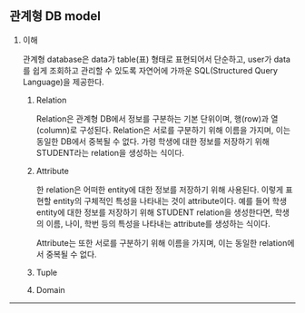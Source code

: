 ## 관계형 DB model

1. 이해

   관계형 database은 data가 table(표) 형태로 표현되어서 단순하고, user가 data를 쉽게 조회하고 관리할 수 있도록 자연어에 가까운 SQL(Structured Query Language)을 제공한다.

   1. Relation

      Relation은 관계형 DB에서 정보를 구분하는 기본 단위이며, 행(row)과 열(column)로 구성된다. Relation은 서로를 구분하기 위해 이름을 가지며, 이는 동일한 DB에서 중복될 수 없다. 가령 학생에 대한 정보를 저장하기 위해 STUDENT라는 relation을 생성하는 식이다.

   2. Attribute

      한 relation은 어떠한 entity에 대한 정보를 저장하기 위해 사용된다. 이렇게 표현할 entity의 구체적인 특성을 나타내는 것이 attribute이다. 예를 들어 학생 entity에 대한 정보를 저장하기 위해 STUDENT relation을 생성한다면, 학생의 이름, 나이, 학번 등의 특성을 나타내는 attribute를 생성하는 식이다.

      Attribute는 또한 서로를 구분하기 위해 이름을 가지며, 이는 동일한 relation에서 중복될 수 없다.

   3. Tuple

   4. Domain

---
